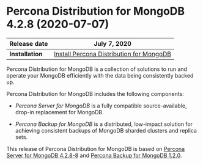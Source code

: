 # Percona Distribution for MongoDB 4.2.8 (2020-07-07)

| **Release date** | July 7, 2020   |
| ---------------- | ------------------ |
| **Installation** | [Install Percona Distribution for MongoDB](installation.md)|
    

Percona Distribution for MongoDB is a collection of solutions to run and operate your
MongoDB efficiently with the data being consistently backed up.

Percona Distribution for MongoDB includes the following components:

* *Percona Server for MongoDB* is a fully compatible source-available, drop-in replacement
for MongoDB.

* *Percona Backup for MongoDB* is a distributed, low-impact solution for achieving
consistent backups of MongoDB sharded clusters and replica sets.

This release of Percona Distribution for MongoDB is based on [Percona Server for MongoDB 4.2.8-8](https://docs.percona.com/percona-server-for-mongodb/4.2/release_notes/4.2.8-8.html) and [Percona Backup for MongoDB 1.2.0](https://docs.percona.com/percona-backup-mongodb/release-notes/1.2.0.html).
